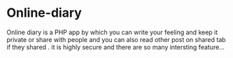 # Online-diary
Online diary is a PHP app by which you can write your feeling and keep it private or share with people and you can also read other post on shared tab if they shared . it is highly secure and there are so many intersting feature... 

